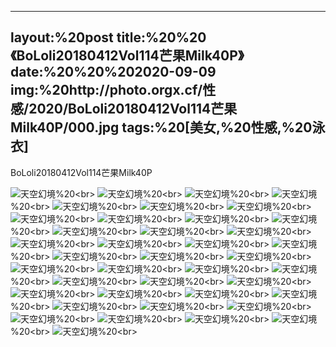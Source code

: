 ﻿---
layout:%20post
title:%20%20《BoLoli20180412Vol114芒果Milk40P》
date:%20%20%202020-09-09
img:%20http://photo.orgx.cf/性感/2020/BoLoli20180412Vol114芒果Milk40P/000.jpg
tags:%20[美女,%20性感,%20泳衣]
---

BoLoli20180412Vol114芒果Milk40P



![天空幻境](http://photo.orgx.cf/性感/2020/BoLoli20180412Vol114芒果Milk40P/001.jpg%20''天空幻境'')%20<br>
![天空幻境](http://photo.orgx.cf/性感/2020/BoLoli20180412Vol114芒果Milk40P/002.jpg%20''天空幻境'')%20<br>
![天空幻境](http://photo.orgx.cf/性感/2020/BoLoli20180412Vol114芒果Milk40P/003.jpg%20''天空幻境'')%20<br>
![天空幻境](http://photo.orgx.cf/性感/2020/BoLoli20180412Vol114芒果Milk40P/004.jpg%20''天空幻境'')%20<br>
![天空幻境](http://photo.orgx.cf/性感/2020/BoLoli20180412Vol114芒果Milk40P/005.jpg%20''天空幻境'')%20<br>
![天空幻境](http://photo.orgx.cf/性感/2020/BoLoli20180412Vol114芒果Milk40P/006.jpg%20''天空幻境'')%20<br>
![天空幻境](http://photo.orgx.cf/性感/2020/BoLoli20180412Vol114芒果Milk40P/007.jpg%20''天空幻境'')%20<br>
![天空幻境](http://photo.orgx.cf/性感/2020/BoLoli20180412Vol114芒果Milk40P/008.jpg%20''天空幻境'')%20<br>
![天空幻境](http://photo.orgx.cf/性感/2020/BoLoli20180412Vol114芒果Milk40P/009.jpg%20''天空幻境'')%20<br>
![天空幻境](http://photo.orgx.cf/性感/2020/BoLoli20180412Vol114芒果Milk40P/010.jpg%20''天空幻境'')%20<br>
![天空幻境](http://photo.orgx.cf/性感/2020/BoLoli20180412Vol114芒果Milk40P/011.jpg%20''天空幻境'')%20<br>
![天空幻境](http://photo.orgx.cf/性感/2020/BoLoli20180412Vol114芒果Milk40P/012.jpg%20''天空幻境'')%20<br>
![天空幻境](http://photo.orgx.cf/性感/2020/BoLoli20180412Vol114芒果Milk40P/013.jpg%20''天空幻境'')%20<br>
![天空幻境](http://photo.orgx.cf/性感/2020/BoLoli20180412Vol114芒果Milk40P/014.jpg%20''天空幻境'')%20<br>
![天空幻境](http://photo.orgx.cf/性感/2020/BoLoli20180412Vol114芒果Milk40P/015.jpg%20''天空幻境'')%20<br>
![天空幻境](http://photo.orgx.cf/性感/2020/BoLoli20180412Vol114芒果Milk40P/016.jpg%20''天空幻境'')%20<br>
![天空幻境](http://photo.orgx.cf/性感/2020/BoLoli20180412Vol114芒果Milk40P/017.jpg%20''天空幻境'')%20<br>
![天空幻境](http://photo.orgx.cf/性感/2020/BoLoli20180412Vol114芒果Milk40P/018.jpg%20''天空幻境'')%20<br>
![天空幻境](http://photo.orgx.cf/性感/2020/BoLoli20180412Vol114芒果Milk40P/019.jpg%20''天空幻境'')%20<br>
![天空幻境](http://photo.orgx.cf/性感/2020/BoLoli20180412Vol114芒果Milk40P/020.jpg%20''天空幻境'')%20<br>
![天空幻境](http://photo.orgx.cf/性感/2020/BoLoli20180412Vol114芒果Milk40P/021.jpg%20''天空幻境'')%20<br>
![天空幻境](http://photo.orgx.cf/性感/2020/BoLoli20180412Vol114芒果Milk40P/022.jpg%20''天空幻境'')%20<br>
![天空幻境](http://photo.orgx.cf/性感/2020/BoLoli20180412Vol114芒果Milk40P/023.jpg%20''天空幻境'')%20<br>
![天空幻境](http://photo.orgx.cf/性感/2020/BoLoli20180412Vol114芒果Milk40P/024.jpg%20''天空幻境'')%20<br>
![天空幻境](http://photo.orgx.cf/性感/2020/BoLoli20180412Vol114芒果Milk40P/025.jpg%20''天空幻境'')%20<br>
![天空幻境](http://photo.orgx.cf/性感/2020/BoLoli20180412Vol114芒果Milk40P/026.jpg%20''天空幻境'')%20<br>
![天空幻境](http://photo.orgx.cf/性感/2020/BoLoli20180412Vol114芒果Milk40P/027.jpg%20''天空幻境'')%20<br>
![天空幻境](http://photo.orgx.cf/性感/2020/BoLoli20180412Vol114芒果Milk40P/028.jpg%20''天空幻境'')%20<br>
![天空幻境](http://photo.orgx.cf/性感/2020/BoLoli20180412Vol114芒果Milk40P/029.jpg%20''天空幻境'')%20<br>
![天空幻境](http://photo.orgx.cf/性感/2020/BoLoli20180412Vol114芒果Milk40P/030.jpg%20''天空幻境'')%20<br>
![天空幻境](http://photo.orgx.cf/性感/2020/BoLoli20180412Vol114芒果Milk40P/031.jpg%20''天空幻境'')%20<br>
![天空幻境](http://photo.orgx.cf/性感/2020/BoLoli20180412Vol114芒果Milk40P/032.jpg%20''天空幻境'')%20<br>
![天空幻境](http://photo.orgx.cf/性感/2020/BoLoli20180412Vol114芒果Milk40P/033.jpg%20''天空幻境'')%20<br>
![天空幻境](http://photo.orgx.cf/性感/2020/BoLoli20180412Vol114芒果Milk40P/034.jpg%20''天空幻境'')%20<br>
![天空幻境](http://photo.orgx.cf/性感/2020/BoLoli20180412Vol114芒果Milk40P/035.jpg%20''天空幻境'')%20<br>
![天空幻境](http://photo.orgx.cf/性感/2020/BoLoli20180412Vol114芒果Milk40P/036.jpg%20''天空幻境'')%20<br>
![天空幻境](http://photo.orgx.cf/性感/2020/BoLoli20180412Vol114芒果Milk40P/037.jpg%20''天空幻境'')%20<br>
![天空幻境](http://photo.orgx.cf/性感/2020/BoLoli20180412Vol114芒果Milk40P/038.jpg%20''天空幻境'')%20<br>
![天空幻境](http://photo.orgx.cf/性感/2020/BoLoli20180412Vol114芒果Milk40P/039.jpg%20''天空幻境'')%20<br>
![天空幻境](http://photo.orgx.cf/性感/2020/BoLoli20180412Vol114芒果Milk40P/040.jpg%20''天空幻境'')%20<br>
